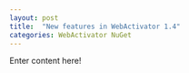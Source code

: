 ```yaml
---
layout: post
title:  "New features in WebActivator 1.4"
categories: WebActivator NuGet
---
```


Enter content here!
